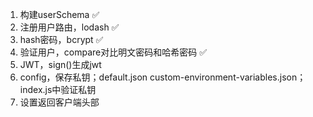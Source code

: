 1. 构建userSchema ✅
2. 注册用户路由，lodash ✅
3. hash密码，bcrypt ✅
4. 验证用户，compare对比明文密码和哈希密码 ✅
5. JWT，sign()生成jwt
6. config，保存私钥；default.json custom-environment-variables.json；index.js中验证私钥
7. 设置返回客户端头部